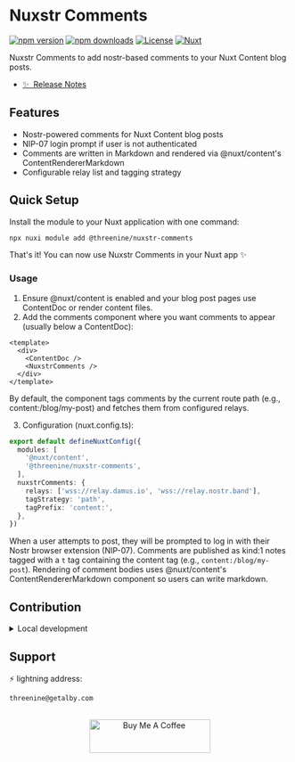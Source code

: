 <!--
Get your module up and running quickly.

Find and replace all on all files (CMD+SHIFT+F):
- Name: Nuxstr Comments
- Package name: @threenine/nuxstr-comments
- Description: Nuxstr Comments
-->

# Nuxstr Comments

[![npm version][npm-version-src]][npm-version-href]
[![npm downloads][npm-downloads-src]][npm-downloads-href]
[![License][license-src]][license-href]
[![Nuxt][nuxt-src]][nuxt-href]

Nuxstr Comments to add nostr-based comments to your Nuxt Content blog posts.

- [✨ &nbsp;Release Notes](/CHANGELOG.md)
<!-- - [🏀 Online playground](https://stackblitz.com/github/your-org/@threenine/nuxstr-comments?file=playground%2Fapp.vue) -->
<!-- - [📖 &nbsp;Documentation](https://example.com) -->

## Features

- Nostr-powered comments for Nuxt Content blog posts
- NIP-07 login prompt if user is not authenticated
- Comments are written in Markdown and rendered via @nuxt/content's ContentRendererMarkdown
- Configurable relay list and tagging strategy

## Quick Setup

Install the module to your Nuxt application with one command:

```bash
npx nuxi module add @threenine/nuxstr-comments
```

That's it! You can now use Nuxstr Comments in your Nuxt app ✨

### Usage

1. Ensure @nuxt/content is enabled and your blog post pages use ContentDoc or render content files.
2. Add the comments component where you want comments to appear (usually below a ContentDoc):

```vue
<template>
  <div>
    <ContentDoc />
    <NuxstrComments />
  </div>
</template>
```

By default, the component tags comments by the current route path (e.g., content:/blog/my-post) and fetches them from configured relays.

3. Configuration (nuxt.config.ts):

```ts
export default defineNuxtConfig({
  modules: [
    '@nuxt/content',
    '@threenine/nuxstr-comments',
  ],
  nuxstrComments: {
    relays: ['wss://relay.damus.io', 'wss://relay.nostr.band'],
    tagStrategy: 'path',
    tagPrefix: 'content:',
  },
})
```

When a user attempts to post, they will be prompted to log in with their Nostr browser extension (NIP-07). Comments are published as kind:1 notes tagged with a `t` tag containing the content tag (e.g., `content:/blog/my-post`). Rendering of comment bodies uses @nuxt/content's ContentRendererMarkdown component so users can write markdown.


## Contribution

<details>
  <summary>Local development</summary>
  
  ```bash
  # Install dependencies
  npm install
  
  # Generate type stubs
  npm run dev:prepare
  
  # Develop with the playground
  npm run dev
  
  # Build the playground
  npm run dev:build
  
  # Run ESLint
  npm run lint
  
  # Run Vitest
  npm run test
  npm run test:watch
  
  # Release new version
  npm run release
  ```

</details>

## Support
⚡️ lightning address: 

```
threenine@getalby.com
```

<br/>
<div align="center">
<a href="https://www.buymeacoffee.com/xbhtjcric" target="_blank"><img src="https://cdn.buymeacoffee.com/buttons/v2/default-yellow.png" alt="Buy Me A Coffee" style="height: 60px !important;width: 217px !important;" ></a>

</div>


<!-- Badges -->
[npm-version-src]: https://img.shields.io/npm/v/@threenine/nuxstr-comments/latest.svg?style=flat&colorA=020420&colorB=00DC82
[npm-version-href]: https://npmjs.com/package/@threenine/nuxstr-comments

[npm-downloads-src]: https://img.shields.io/npm/dm/@threenine/nuxstr-comments.svg?style=flat&colorA=020420&colorB=00DC82
[npm-downloads-href]: https://npm.chart.dev/@threenine/nuxstr-comments

[license-src]: https://img.shields.io/npm/l/@threenine/nuxstr-comments.svg?style=flat&colorA=020420&colorB=00DC82
[license-href]: https://npmjs.com/package/@threenine/nuxstr-comments

[nuxt-src]: https://img.shields.io/badge/Nuxt-020420?logo=nuxt.js
[nuxt-href]: https://nuxt.com

